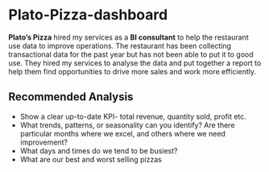 # Plato-Pizza-dashboard

**Plato’s Pizza** hired my services as a **BI consultant** to help the restaurant use data to
improve operations. The restaurant has been collecting transactional data for the past year but has not been able to put it to good use. 
They hired my services to analyse the data and put together a report to help them find opportunities to drive more
sales and work more efficiently.

## Recommended Analysis
+ Show a clear up-to-date KPI- total revenue, quantity sold, profit etc.
+ What trends, patterns, or seasonality can you identify? Are there particular months where we excel, and others where we need improvement?
+ What days and times do we tend to be busiest?
+ What are our best and worst selling pizzas

